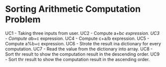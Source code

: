 # Sorting Arithmetic Computation Problem
UC1 - Taking three inputs from user.
UC2 - Compute a+b*c expression.
UC3 - Compute a*b+c expression.
UC4 - Compute c+a/b expression.
UC5 - Compute a%b+c expression.
UC6 - Strote the result ina dictionary for every computation.
UC7 - Read the value from the dictionary into array.
UC8 - Sort thr result to show the computation result in the descending order.
UC9 - Sort thr result to show the computation result in the ascending order.
